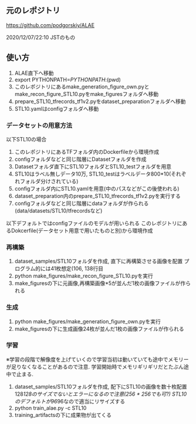 ## 元のレポジトリ

https://github.com/podgorskiy/ALAE

2020/12/07/22:10 JSTのもの

## 使い方

1. ALAE直下へ移動
2. export PYTHONPATH=$PYTHONPATH:$(pwd)
3. このレポジトリにあるmake_generation_figure_own.pyとmake_recon_figure_STL10.pyをmake_figuresフォルダへ移動
4. prepare_STL10_tfrecords_tf1v2.pyをdataset_preparationフォルダへ移動
5. STL10.yamlはconfigフォルダへ移動

### データセットの用意方法

以下STL10の場合

1. このレポジトリにあるTFフォルダ内のDockerfileから環境作成
2. configフォルダなどと同じ階層にDatasetフォルダを作成
3. Datasetフォルダ直下にSTL10フォルダとSTL10_testフォルダを用意
4. STL10はラベル無しデータ10万, STL10_testはラベルデータ800*10(それぞれフォルダ分けされている)
5. configフォルダ内にSTL10.yamlを用意(中のパスなどがこの後使われる)
6. dataset_preparation内のprepare_STL10_tfrecords_tf1v2.pyを実行する
7. configフォルダなどと同じ階層にdataフォルダが作られる(data/datasets/STL10/tfrecordsなど)

以下デフォルトではconfigファイルのモデルが用いられる
このレポジトリにあるDokcerfile(データセット用意で用いたものと別)から環境作成

### 再構築

1. dataset_samples/STL10フォルダを作成, 直下に再構築させる画像を配置 プログラム的には41枚想定(106, 138行目
2. python make_figures/make_recon_figure_STL10.pyを実行
3. make_figuresの下に元画像,再構築画像*5が並んだ1枚の画像ファイルが作られる

### 生成

1. python make_figures/make_generation_figure_own.pyを実行
2. make_figuresの下に生成画像24枚が並んだ1枚の画像ファイルが作られる

### 学習

※学習の段階で解像度を上げていくので学習当初は動いていても途中でメモリーが足りなくなることがあるので注意. 学習開始時でメモリギリギリだとたぶん途中で止まる.

1. dataset_samples/STL10フォルダを作成, 配下にSTL10の画像を数十枚配置 128*128のサイズでないとエラーになるので注意(256 * 256でも可?) STL10のデフォルトが96*96なので適当にリサイズする
2. python train_alae.py -c STL10
3. training_artifactsの下に成果物が出てくる
